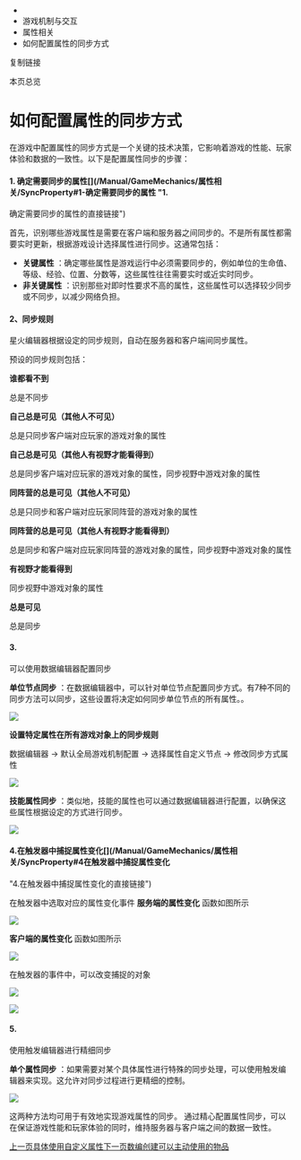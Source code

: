   * [](/)
  * 游戏机制与交互
  * 属性相关
  * 如何配置属性的同步方式

复制链接

本页总览

# 如何配置属性的同步方式

在游戏中配置属性的同步方式是一个关键的技术决策，它影响着游戏的性能、玩家体验和数据的一致性。以下是配置属性同步的步骤：

#### 1\. 确定需要同步的属性[​](/Manual/GameMechanics/属性相关/SyncProperty#1-确定需要同步的属性 "1.
确定需要同步的属性的直接链接")

首先，识别哪些游戏属性是需要在客户端和服务器之间同步的。不是所有属性都需要实时更新，根据游戏设计选择属性进行同步。这通常包括：

  * **关键属性** ：确定哪些属性是游戏运行中必须需要同步的，例如单位的生命值、等级、经验、位置、分数等，这些属性往往需要实时或近实时同步。
  * **非关键属性** ：识别那些对即时性要求不高的属性，这些属性可以选择较少同步或不同步，以减少网络负担。

#### 2、同步规则[​](/Manual/GameMechanics/属性相关/SyncProperty#2同步规则 "2、同步规则的直接链接")

星火编辑器根据设定的同步规则，自动在服务器和客户端间同步属性。

预设的同步规则包括：

**谁都看不到**

总是不同步

**自己总是可见（其他人不可见）**

总是只同步客户端对应玩家的游戏对象的属性

**自己总是可见（其他人有视野才能看得到）**

总是同步客户端对应玩家的游戏对象的属性，同步视野中游戏对象的属性

**同阵营的总是可见（其他人不可见）**

总是只同步和客户端对应玩家同阵营的游戏对象的属性

**同阵营的总是可见（其他人有视野才能看得到）**

总是同步和客户端对应玩家同阵营的游戏对象的属性，同步视野中游戏对象的属性

**有视野才能看得到**

同步视野中游戏对象的属性

**总是可见**

总是同步

#### 3\.
可以使用数据编辑器配置同步[​](/Manual/GameMechanics/属性相关/SyncProperty#3-可以使用数据编辑器配置同步 "3.
可以使用数据编辑器配置同步的直接链接")

**单位节点同步** ：在数据编辑器中，可以针对单位节点配置同步方式。有7种不同的同步方法可以同步，这些设置将决定如何同步单位节点的所有属性。。

![](/assets/images/数编同步方式-90225571fb8dfd898e786366b33cb008.png)

**设置特定属性在所有游戏对象上的同步规则**

数据编辑器 → 默认全局游戏机制配置 → 选择属性自定义节点 → 修改同步方式属性

![](/assets/images/特定属性同步-2a2cacb285de82c3bac209b3434c83d1.png)

**技能属性同步** ：类似地，技能的属性也可以通过数据编辑器进行配置，以确保这些属性根据设定的方式进行同步。

![](/assets/images/技能属性同步方式-b280c854071abcff8e88a2861ae8db72.png)

#### 4.在触发器中捕捉属性变化[​](/Manual/GameMechanics/属性相关/SyncProperty#4在触发器中捕捉属性变化
"4.在触发器中捕捉属性变化的直接链接")

在触发器中选取对应的属性变化事件 **服务端的属性变化** 函数如图所示

![](/assets/images/触发属性变化-acf9ea5fd566f6235aa7a013a0ab42c2.png)

**客户端的属性变化** 函数如图所示

![](/assets/images/客户端属性变化-e6ce4443c5ef6af6658797778ddf81cb.png)

在触发器的事件中，可以改变捕捉的对象

![](/assets/images/单位数值属性变化-e2435b386f3c2a8066f92d3b6de02053.png)

![](/assets/images/修改属性变化单位-71501917fe650d7a254de91b2c150997.png)

#### 5\.
使用触发编辑器进行精细同步[​](/Manual/GameMechanics/属性相关/SyncProperty#5-使用触发编辑器进行精细同步 "5.
使用触发编辑器进行精细同步的直接链接")

**单个属性同步** ：如果需要对某个具体属性进行特殊的同步处理，可以使用触发编辑器来实现。这允许对同步过程进行更精细的控制。

![](/assets/images/触发配置属性同步-e86d9c54654e2d047300083a4d92ae49.png)

这两种方法均可用于有效地实现游戏属性的同步。 通过精心配置属性同步，可以在保证游戏性能和玩家体验的同时，维持服务器与客户端之间的数据一致性。

[上一页具体使用自定义属性](/Manual/GameMechanics/属性相关/UseProperty)[下一页数编创建可以主动使用的物品](/Manual/GameMechanics/物品相关应用/数编创建可以主动使用的物品)


